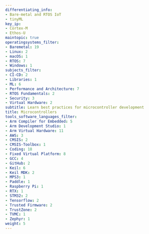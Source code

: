 ```yaml
---
differentiating_info:
- Bare-metal and RTOS IoT
- tinyML
key_ip:
- Cortex-M
- Ethos-U
maintopic: true
operatingsystems_filter:
- Baremetal: 19
- Linux: 2
- macOS: 1
- RTOS: 7
- Windows: 1
subjects_filter:
- CI-CD: 2
- Libraries: 1
- ML: 6
- Performance and Architecture: 7
- RTOS Fundamentals: 2
- Security: 3
- Virtual Hardware: 2
subtitle: Learn best practices for microcontroller development
title: Microcontrollers
tools_software_languages_filter:
- Arm Compiler for Embedded: 5
- Arm Development Studio: 1
- Arm Virtual Hardware: 11
- AWS: 3
- CMSIS: 2
- CMSIS-Toolbox: 1
- Coding: 18
- Fixed Virtual Platform: 8
- GCC: 4
- GitHub: 2
- Keil: 6
- Keil MDK: 2
- MPS3: 1
- Paddle: 1
- Raspberry Pi: 1
- RTX: 1
- STM32: 2
- Tensorflow: 2
- Trusted Firmware: 2
- TrustZone: 2
- TVMC: 1
- Zephyr: 1
weight: 5
---
```

